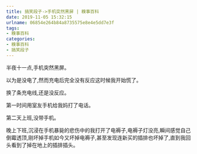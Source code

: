 ```yaml
---
title: 搞笑段子->手机突然黑屏 | 糗事百科
date: 2019-11-05 15:32:15
urlname: 06854e264b84a8735575e8e4e5dd7e3f
tags: 
- 糗事百科
categories:
- 糗事百科
- 搞笑段子
---
```

半夜十一点,手机突然黑屏。

以为是没电了,然而充电后完全没有反应这时候我开始慌了。

换了条充电线,还是没反应。

第一时间用室友手机给我妈打了电话。

第二天上班,没带手机。

晚上下班,沉浸在手机暴毙的悲伤中的我打开了电褥子,电褥子灯没亮,瞬间感觉自己倒霉透顶,刚坏掉手机如今又坏掉电褥子,甚至发现连新买的插排也坏掉了,直到我回头看到了掉在地上的插排插头。


